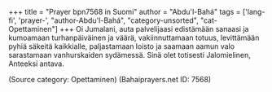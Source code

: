 +++
title = "Prayer bpn7568 in Suomi"
author = "Abdu'l-Bahá"
tags = ['lang-fi', 'prayer-', "author-Abdu'l-Bahá", "category-unsorted", "cat-Opettaminen"]
+++
Oi Jumalani, auta palvelijaasi edistämään sanaasi ja kumoamaan turhanpäiväinen ja väärä, vakiinnuttamaan totuus, levittämään pyhiä säkeitä kaikkialle, paljastamaan loisto ja saamaan aamun valo sarastamaan vanhurskaiden sydämessä.
Sinä olet totisesti Jalomielinen, Anteeksi antava.

(Source category: Opettaminen)
(Bahaiprayers.net ID: 7568)
